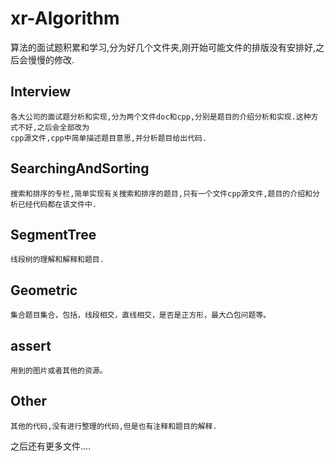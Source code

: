 # xr-Algorithm
算法的面试题积累和学习,分为好几个文件夹,刚开始可能文件的排版没有安排好,之后会慢慢的修改.
## Interview
    各大公司的面试题分析和实现,分为两个文件doc和cpp,分别是题目的介绍分析和实现.这种方式不好,之后会全部改为
    cpp源文件,cpp中简单描述题目意思,并分析题目给出代码.

## SearchingAndSorting
    搜索和排序的专栏,简单实现有关搜索和排序的题目,只有一个文件cpp源文件,题目的介绍和分析已经代码都在该文件中.
## SegmentTree
    线段树的理解和解释和题目.

## Geometric
    集合题目集合，包括，线段相交，直线相交，是否是正方形，最大凸包问题等。
## assert
    用到的图片或者其他的资源。

## Other
    其他的代码,没有进行整理的代码,但是也有注释和题目的解释.

之后还有更多文件....